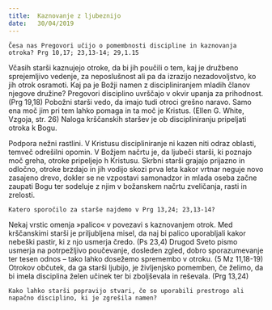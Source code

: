 ```yaml
---
title:  Kaznovanje z ljubeznijo
date:   30/04/2019
---
```


`Česa nas Pregovori učijo o pomembnosti discipline in kaznovanja otroka? Prg 10,17; 23,13-14; 29,1.15`

Včasih starši kaznujejo otroke, da bi jih poučili o tem, kaj je družbeno sprejemljivo vedenje, za neposlušnost ali pa da izrazijo nezadovoljstvo, ko jih otrok osramoti. Kaj pa je Božji namen z discipliniranjem mladih članov njegove družine? Pregovori disciplino uvrščajo v okvir upanja za prihodnost. (Prg 19,18) Pobožni starši vedo, da imajo tudi otroci grešno naravo. Samo ena moč jim pri tem lahko pomaga in ta moč je Kristus. (Ellen G. White, Vzgoja, str. 26) Naloga krščanskih staršev je ob discipliniranju pripeljati otroka k Bogu.

Podpora nežni rastlini. V Kristusu discipliniranje ni kazen niti odraz oblasti, temveč odrešilni opomin. V Božjem načrtu je, da ljubeči starši, ki poznajo moč greha, otroke pripeljejo h Kristusu. Skrbni starši grajajo prijazno in odločno, otroke brzdajo in jih vodijo skozi prva leta kakor vrtnar neguje novo zasajeno drevo, dokler se ne vzpostavi samonadzor in mlada oseba začne zaupati Bogu ter sodeluje z njim v božanskem načrtu zveličanja, rasti in zrelosti.

`Katero sporočilo za starše najdemo v Prg 13,24; 23,13-14?`

Nekaj vrstic omenja »palico« v povezavi s kaznovanjem otrok. Med krščanskimi starši je priljubljena misel, da naj bi palico uporabljali kakor nebeški pastir, ki z njo usmerja čredo. (Ps 23,4) Drugod Sveto pismo usmerja na potrpežljivo poučevanje, dosleden zgled, dobro sporazumevanje ter tesen odnos – tako lahko dosežemo spremembo v otroku. (5 Mz 11,18-19) Otrokov občutek, da ga starši ljubijo, je življenjsko pomemben, če želimo, da bi imela disciplina želen učinek ter bi zboljševala in reševala. (Prg 13,24)

`Kako lahko starši popravijo stvari, če so uporabili prestrogo ali napačno disciplino, ki je zgrešila namen?`
